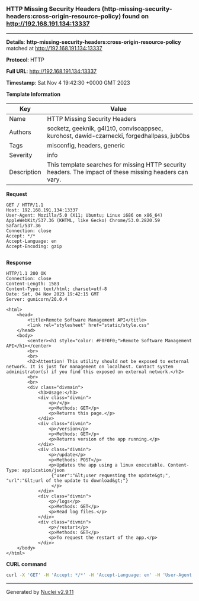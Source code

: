### HTTP Missing Security Headers (http-missing-security-headers:cross-origin-resource-policy) found on http://192.168.191.134:13337

----
**Details**: **http-missing-security-headers:cross-origin-resource-policy** matched at http://192.168.191.134:13337

**Protocol**: HTTP

**Full URL**: http://192.168.191.134:13337

**Timestamp**: Sat Nov 4 19:42:30 +0000 GMT 2023

**Template Information**

| Key | Value |
| --- | --- |
| Name | HTTP Missing Security Headers |
| Authors | socketz, geeknik, g4l1t0, convisoappsec, kurohost, dawid-czarnecki, forgedhallpass, jub0bs |
| Tags | misconfig, headers, generic |
| Severity | info |
| Description | This template searches for missing HTTP security headers. The impact of these missing headers can vary.<br> |

**Request**
```http
GET / HTTP/1.1
Host: 192.168.191.134:13337
User-Agent: Mozilla/5.0 (X11; Ubuntu; Linux i686 on x86_64) AppleWebKit/537.36 (KHTML, like Gecko) Chrome/53.0.2820.59 Safari/537.36
Connection: close
Accept: */*
Accept-Language: en
Accept-Encoding: gzip


```

**Response**
```http
HTTP/1.1 200 OK
Connection: close
Content-Length: 1583
Content-Type: text/html; charset=utf-8
Date: Sat, 04 Nov 2023 19:42:15 GMT
Server: gunicorn/20.0.4

<html>
    <head>
        <title>Remote Software Management API</title>
        <link rel="stylesheet" href="static/style.css"
    </head>
    <body>
        <center><h1 style="color: #F0F0F0;">Remote Software Management API</h1></center>
        <br>
        <br>
        <h2>Attention! This utility should not be exposed to external network. It is just for management on localhost. Contact system administrator(s) if you find this exposed on external network.</h2> 
        <br>
        <br>
        <div class="divmain">
            <h3>Usage:</h3>
            <div class="divmin">
                <p>/</p>
                <p>Methods: GET</p>
                <p>Returns this page.</p>
            </div>
            <div class="divmin">
                <p>/version</p>
                <p>Methods: GET</p>
                <p>Returns version of the app running.</p>
            </div>
            <div class="divmin">
                <p>/update</p>
                <p>Methods: POST</p>
                <p>Updates the app using a linux executable. Content-Type: application/json
                 {"user":"&lt;user requesting the update&gt;", "url":"&lt;url of the update to download&gt;"}
                 </p>
            </div>
            <div class="divmin">
                <p>/logs</p>
                <p>Methods: GET</p>
                <p>Read log files.</p>
            </div>
            <div class="divmin">
                <p>/restart</p>
                <p>Methods: GET</p>
                <p>To request the restart of the app.</p>
            </div>
    </body>
</html>
```


**CURL command**
```sh
curl -X 'GET' -H 'Accept: */*' -H 'Accept-Language: en' -H 'User-Agent: Mozilla/5.0 (X11; Ubuntu; Linux i686 on x86_64) AppleWebKit/537.36 (KHTML, like Gecko) Chrome/53.0.2820.59 Safari/537.36' 'http://192.168.191.134:13337'
```

----

Generated by [Nuclei v2.9.11](https://github.com/projectdiscovery/nuclei)